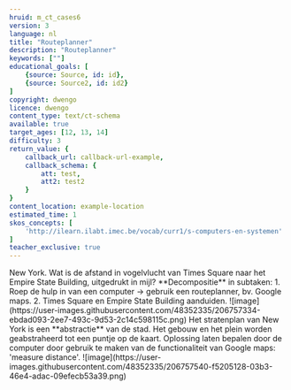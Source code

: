 ```yaml
---
hruid: m_ct_cases6
version: 3
language: nl
title: "Routeplanner"
description: "Routeplanner"
keywords: [""]
educational_goals: [
    {source: Source, id: id}, 
    {source: Source2, id: id2}
]
copyright: dwengo
licence: dwengo
content_type: text/ct-schema
available: true
target_ages: [12, 13, 14]
difficulty: 3
return_value: {
    callback_url: callback-url-example,
    callback_schema: {
        att: test,
        att2: test2
    }
}
content_location: example-location
estimated_time: 1
skos_concepts: [
    'http://ilearn.ilabt.imec.be/vocab/curr1/s-computers-en-systemen'
]
teacher_exclusive: true
---
```


<context>
New York. Wat is de afstand in vogelvlucht van Times Square naar het Empire State Building, uitgedrukt in mijl? 
</div>
</context>
<decomposition>
**Decompositie** in subtaken:
1. Roep de hulp in van een computer → gebruik een routeplanner, bv. Google maps.
2. Times Square en Empire State Building aanduiden.
 ![image](https://user-images.githubusercontent.com/48352335/206757334-ebdad093-2ee7-493c-9d53-2c14c598115c.png)
</decomposition>
<patternRecognition>

</patternRecognition>
<abstraction>
Het stratenplan van New York is een **abstractie** van de stad. 
Het gebouw en het plein worden geabstraheerd tot een puntje op de kaart.  
</abstraction>
<algorithms>

</algorithms>
<implementation>
Oplossing laten bepalen door de computer door gebruik te maken van de functionaliteit van Google maps: 'measure distance'.
![image](https://user-images.githubusercontent.com/48352335/206757540-f5205128-03b3-46e4-adac-09efecb53a39.png)
</implementation>


